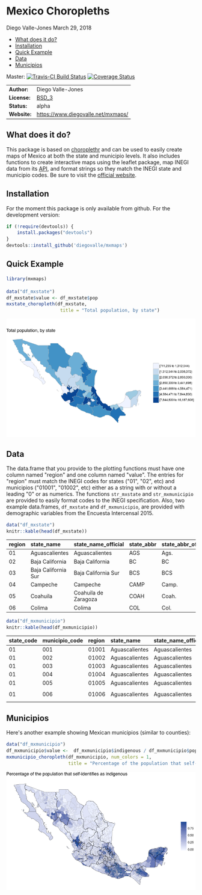 Mexico Choropleths
================
Diego Valle-Jones
March 29, 2018

-   [What does it do?](#what-does-it-do)
-   [Installation](#installation)
-   [Quick Example](#quick-example)
-   [Data](#data)
-   [Municipios](#municipios)

Master: [![Travis-CI Build Status](https://travis-ci.org/diegovalle/mxmaps.svg?branch=master)](https://travis-ci.org/diegovalle/mxmaps) [![Coverage Status](https://coveralls.io/repos/github/diegovalle/mxmaps/badge.svg?branch=master)](https://coveralls.io/github/diegovalle/mxmaps?branch=master)

|              |                                                        |
|--------------|--------------------------------------------------------|
| **Author:**  | Diego Valle-Jones                                      |
| **License:** | [BSD\_3](https://opensource.org/licenses/BSD-3-Clause) |
| **Status:**  | alpha                                                  |
| **Website:** | <https://www.diegovalle.net/mxmaps/>                   |

What does it do?
----------------

This package is based on [choroplethr](https://cran.r-project.org/web/packages/choroplethr/index.html) and can be used to easily create maps of Mexico at both the state and municipio levels. It also includes functions to create interactive maps using the leaflet package, map INEGI data from its [API](https://cran.r-project.org/web/packages/inegiR/inegiR.pdf), and format strings so they match the INEGI state and municipio codes. Be sure to visit the [official website](https://www.diegovalle.net/mxmaps/).

Installation
------------

For the moment this package is only available from github. For the development version:

``` r
if (!require(devtools)) {
    install.packages("devtools")
}
devtools::install_github('diegovalle/mxmaps')
```

Quick Example
-------------

``` r
library(mxmaps)

data("df_mxstate")
df_mxstate$value <- df_mxstate$pop
mxstate_choropleth(df_mxstate,
                    title = "Total population, by state") 
```

![](README_files/figure-markdown_github/unnamed-chunk-1-1.png)

Data
----

The data.frame that you provide to the plotting functions must have one column named "region" and one column named "value". The entries for "region" must match the INEGI codes for states ("01", "02", etc) and municipios ("01001", "01002", etc) either as a string with or without a leading "0" or as numerics. The functions `str_mxstate` and `str_mxmunicipio` are provided to easily format codes to the INEGI specification. Also, two example data.frames, `df_mxstate` and `df_mxmunicipio`, are provided with demographic variables from the Encuesta Intercensal 2015.

``` r
data("df_mxstate")
knitr::kable(head(df_mxstate))
```

| region | state\_name         | state\_name\_official | state\_abbr | state\_abbr\_official |      pop|  pop\_male|  pop\_female|  afromexican|  part\_afromexican|  indigenous|  part\_indigenous|
|:-------|:--------------------|:----------------------|:------------|:----------------------|--------:|----------:|------------:|------------:|------------------:|-----------:|-----------------:|
| 01     | Aguascalientes      | Aguascalientes        | AGS         | Ags.                  |  1312544|     640091|       672453|          653|               4559|      153395|             18716|
| 02     | Baja California     | Baja California       | BC          | BC                    |  3315766|    1650341|      1665425|         7445|              10432|      283055|             38391|
| 03     | Baja California Sur | Baja California Sur   | BCS         | BCS                   |   712029|     359137|       352892|        11032|               5132|      103034|             11728|
| 04     | Campeche            | Campeche              | CAMP        | Camp.                 |   899931|     441276|       458655|         3554|               6833|      400811|             13140|
| 05     | Coahuila            | Coahuila de Zaragoza  | COAH        | Coah.                 |  2954915|    1462612|      1492303|         2761|               8137|      204890|             28588|
| 06     | Colima              | Colima                | COL         | Col.                  |   711235|     350791|       360444|          762|               3314|      145297|             12373|

``` r
data("df_mxmunicipio")
knitr::kable(head(df_mxmunicipio))
```

| state\_code | municipio\_code | region | state\_name    | state\_name\_official | state\_abbr | state\_abbr\_official | municipio\_name     |     pop|  pop\_male|  pop\_female|  afromexican|  part\_afromexican|  indigenous|  part\_indigenous| metro\_area    |       long|       lat|
|:------------|:----------------|:-------|:---------------|:----------------------|:------------|:----------------------|:--------------------|-------:|----------:|------------:|------------:|------------------:|-----------:|-----------------:|:---------------|----------:|---------:|
| 01          | 001             | 01001  | Aguascalientes | Aguascalientes        | AGS         | Ags.                  | Aguascalientes      |  877190|     425731|       451459|          532|               2791|      104125|             14209| Aguascalientes |  -102.2960|  21.87982|
| 01          | 002             | 01002  | Aguascalientes | Aguascalientes        | AGS         | Ags.                  | Asientos            |   46464|      22745|        23719|            3|                130|        1691|                92| NA             |  -102.0893|  22.23832|
| 01          | 003             | 01003  | Aguascalientes | Aguascalientes        | AGS         | Ags.                  | Calvillo            |   56048|      27298|        28750|           10|                167|        7358|              2223| NA             |  -102.7188|  21.84691|
| 01          | 004             | 01004  | Aguascalientes | Aguascalientes        | AGS         | Ags.                  | Cosío               |   15577|       7552|         8025|            0|                 67|        2213|               191| NA             |  -102.3000|  22.36641|
| 01          | 005             | 01005  | Aguascalientes | Aguascalientes        | AGS         | Ags.                  | Jesús María         |  120405|      60135|        60270|           32|                219|        8679|               649| Aguascalientes |  -102.3434|  21.96127|
| 01          | 006             | 01006  | Aguascalientes | Aguascalientes        | AGS         | Ags.                  | Pabellón de Arteaga |   46473|      22490|        23983|            3|                 74|        6232|               251| NA             |  -102.2765|  22.14920|

Municipios
----------

Here's another example showing Mexican municipios (similar to counties):

``` r
data("df_mxmunicipio")
df_mxmunicipio$value <-  df_mxmunicipio$indigenous / df_mxmunicipio$pop 
mxmunicipio_choropleth(df_mxmunicipio, num_colors = 1,
                       title = "Percentage of the population that self-identifies as indigenous")
```

![](README_files/figure-markdown_github/unnamed-chunk-3-1.png)
